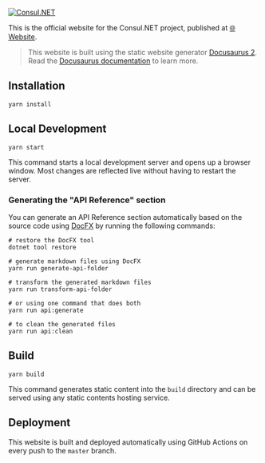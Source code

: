 [![Consul.NET](https://user-images.githubusercontent.com/18899702/219622225-1fda8125-ed7e-4e07-8281-64d3cd5368b8.png)](https://consuldot.net/)

This is the official website for the Consul.NET project, published at [🌐 Website](https://consuldot.net/).

> This website is built using the static website generator [Docusaurus 2](https://docusaurus.io/). Read
> the [Docusaurus documentation](https://docusaurus.io/docs) to learn more.

## Installation

```shell
yarn install
```

## Local Development

```shell
yarn start
```

This command starts a local development server and opens up a browser window. Most changes are reflected live without
having to restart the server.

### Generating the "API Reference" section

You can generate an API Reference section automatically based on the source code
using [DocFX](https://dotnet.github.io/docfx/) by running the following commands:

```shell
# restore the DocFX tool
dotnet tool restore

# generate markdown files using DocFX
yarn run generate-api-folder

# transform the generated markdown files
yarn run transform-api-folder

# or using one command that does both
yarn run api:generate

# to clean the generated files
yarn run api:clean
```

## Build

```shell
yarn build
```

This command generates static content into the `build` directory and can be served using any static contents hosting
service.

## Deployment

This website is built and deployed automatically using GitHub Actions on every push to the `master` branch.

